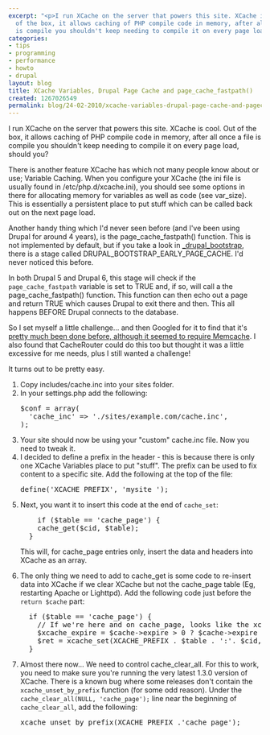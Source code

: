 ```yaml
---
excerpt: "<p>I run XCache on the server that powers this site. XCache is cool. Out
  of the box, it allows caching of PHP compile code in memory, after all once a file
  is compile you shouldn't keep needing to compile it on every page load, should you?</p>"
categories:
- tips
- programming
- performance
- howto
- drupal
layout: blog
title: XCache Variables, Drupal Page Cache and page_cache_fastpath()
created: 1267026549
permalink: blog/24-02-2010/xcache-variables-drupal-page-cache-and-pagecachefastpath
---
```

<p>I run XCache on the server that powers this site. XCache is cool. Out of the box, it allows caching of PHP compile code in memory, after all once a file is compile you shouldn't keep needing to compile it on every page load, should you?</p>
<!--break-->
<p>There is another feature XCache has which not many people know about or use; Variable Caching. When you configure your XCache (the ini file is usually found in /etc/php.d/xcache.ini), you should see some options in there for allocating memory for variables as well as code (see var_size). This is essentially a persistent place to put stuff which can be called back out on the next page load.</p><p>Another handy thing which I'd never seen before&nbsp;(and I've been using Drupal for around 4 years), is the page_cache_fastpath()&nbsp;function. This is not implemented by default, but if you take a look in <a href="http://api.drupal.org/api/function/_drupal_bootstrap/6">_drupal_bootstrap</a>, there is a stage called DRUPAL_BOOTSTRAP_EARLY_PAGE_CACHE. I'd never noticed this before.</p><p>In both Drupal 5 and Drupal 6, this stage will check if the <code><span class="php-string">page_cache_fastpath</span></code> variable is set to TRUE and, if so, will call a the page_cache_fastpath() function. This function can then echo out a page and return TRUE which causes Drupal to exit there and then. This all happens BEFORE&nbsp;Drupal connects to the database.</p><p>So I set myself a little challenge… and then Googled for it to find that it's <a href="http://www.php-professionals.com/2008/12/09/drupal-performance-tuning-2-and-a-patch-to-the-memcache-module/">pretty much been done before, although it seemed to require Memcache</a>. I also found that CacheRouter could do this too but thought it was a little excessive for me needs, plus I still wanted a challenge!</p><p>It turns out to be pretty easy.</p><ol><li>Copy includes/cache.inc into your sites folder.</li><li>In your settings.php add the following:
<pre language="php">$conf = array(
  'cache_inc' =&gt; './sites/example.com/cache.inc',
);
</pre>
</li><li>Your site should now be using your "custom" cache.inc file. Now you need to tweak it.</li><li>I decided to define a prefix in the header - this is because there is only one XCache Variables place to put "stuff". The prefix can be used to fix content to a specific site. Add the following at the top of the file:
<pre language="php">define('XCACHE_PREFIX', 'mysite_');
</pre>
</li><li>Next, you want it to insert this code at the end of <code>cache_set</code>:
<pre language="php">    if ($table == 'cache_page') {
    cache_get($cid, $table);
  }
</pre>
<p>This will, for cache_page entries only, insert the data and headers into XCache as an array.</p></li><li>The only thing we need to add to cache_get is some code to re-insert data into XCache if we clear XCache but not the cache_page table (Eg, restarting Apache or Lighttpd). Add the following code just before the <code language="php">return $cache</code> part:
<pre language="php">  if ($table == 'cache_page') {
    // If we're here and on cache_page, looks like the xcache wasn't present... lets chuck it in there for next time.
    $xcache_expire = $cache-&gt;expire &gt; 0 ? $cache-&gt;expire - time() : NULL;
    $ret = xcache_set(XCACHE_PREFIX . $table . ':'. $cid, array('data' =&gt; $cache-&gt;data, 'headers' =&gt; $cache-&gt;headers), $cache-&gt;expire);
  }
</pre>
</li><li>Almost there now... We need to control cache_clear_all. For this to work, you need to make sure you're running the very latest 1.3.0 version of XCache. There is a known bug where some releases don't contain the <code>xcache_unset_by_prefix</code> function (for some odd reason). Under the <code>cache_clear_all(NULL, 'cache_page');</code> line near the beginning of <code>cache_clear_all</code>, add the following:
<pre language="php">xcache_unset_by_prefix(XCACHE_PREFIX .'cache_page');
</pre>
</li></ol>
